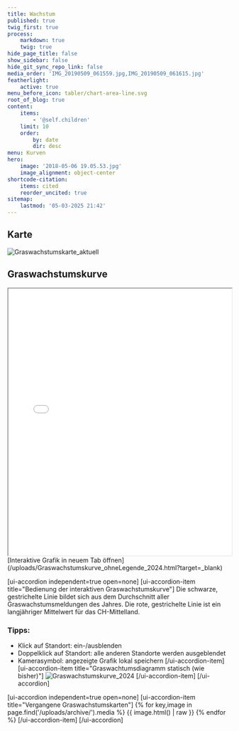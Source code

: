 ```yaml
---
title: Wachstum
published: true
twig_first: true
process:
    markdown: true
    twig: true
hide_page_title: false
show_sidebar: false
hide_git_sync_repo_link: false
media_order: 'IMG_20190509_061559.jpg,IMG_20190509_061615.jpg'
featherlight:
    active: true
menu_before_icon: tabler/chart-area-line.svg
root_of_blog: true
content:
    items:
        - '@self.children'
    limit: 10
    order:
        by: date
        dir: desc
menu: Kurven
hero:
    image: '2018-05-06 19.05.53.jpg'
    image_alignment: object-center
shortcode-citation:
    items: cited
    reorder_uncited: true
sitemap:
    lastmod: '05-03-2025 21:42'
---
```


## Karte
![Graswachstumskarte_aktuell](/uploads/Graswachstumskarte_aktuell.svg "Graswachstumskarte_aktuell")


## Graswachstumskurve

<iframe src="/uploads/Graswachstumskurve_ohneLegende_2024.html" style="width:100%; height:600px;" ></iframe>
[Interaktive Grafik in neuem Tab öffnen](/uploads/Graswachstumskurve_ohneLegende_2024.html?target=_blank)


[ui-accordion independent=true open=none]
[ui-accordion-item title="Bedienung der interaktiven Graswachstumskurve"]
Die schwarze, gestrichelte Linie bildet sich aus dem Durchschnitt aller Graswachstumsmeldungen des Jahres. 
Die rote, gestrichelte Linie ist ein langjähriger Mittelwert für das CH-Mittelland.


### Tipps:
- Klick auf Standort: ein-/ausblenden
- Doppelklick auf Standort: alle anderen Standorte werden ausgeblendet
- Kamerasymbol: angezeigte Grafik lokal speichern
[/ui-accordion-item]
[ui-accordion-item title="Graswachtumsdiagramm statisch (wie bisher)"]
![Graswachstumskurve_2024](/uploads/Graswachstumskurve_2024.svg "Graswachstumskurve_2024")
[/ui-accordion-item]
[/ui-accordion]



[ui-accordion independent=true open=none]
[ui-accordion-item title="Vergangene Graswachstumskarten"]
{% for key,image in page.find('/uploads/archive/').media %}
  {{ image.html() | raw }}
{% endfor %}
[/ui-accordion-item]
[/ui-accordion]